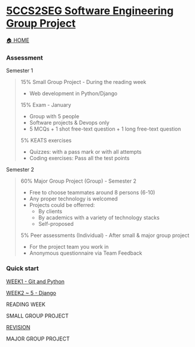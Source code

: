 # [5CCS2SEG Software Engineering Group Project](https://keats.kcl.ac.uk/course/view.php?id=109900)
[🏠 HOME](README.md)

### Assessment 

Semester 1
> 15% Small Group Project - During the reading week 
> - Web development in Python/Django
>
> 15% Exam - January
> - Group with 5 people
> - Software projects & Devops only
> - 5 MCQs + 1 shot free-text question + 1 long free-text question
>
> 5% KEATS exercises
> - Quizzes: with a pass mark or with all attempts
> - Coding exercises: Pass all the test points

Semester 2
> 60% Major Group Project (Group) - Semester 2
> - Free to choose teammates around 8 persons (6-10) 
> - Any proper technology is welcomed
> - Projects could be offerred:
>   - By clients
>   - By academics with a variety of technology stacks 
>   - Self-proposed
> 
> 5% Peer assessments (Individual) - After small & major group project
> - For the project team you work in
> - Anonymous questionnaire via Team Feedback

### Quick start
[WEEK1 - Git and Python](year2/5ccs2seg/w1.md)

[WEEK2 ~ 5 - Django](year2/5ccs2seg/w2_5.md)

READING WEEK

SMALL GROUP PROJECT

[REVISION](year2/5ccs2seg/re.md)

MAJOR GROUP PROJECT

